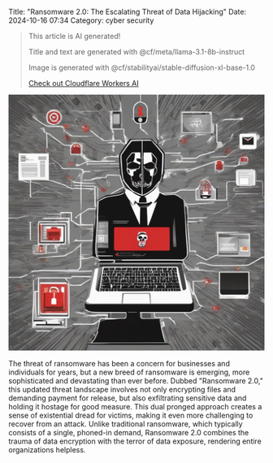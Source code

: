 Title: "Ransomware 2.0: The Escalating Threat of Data Hijacking"
Date: 2024-10-16 07:34
Category: cyber security

> This article is AI generated!
> 
> Title and text are generated with @cf/meta/llama-3.1-8b-instruct
> 
> Image is generated with @cf/stabilityai/stable-diffusion-xl-base-1.0
> 
> [Check out Cloudflare Workers AI](https://developers.cloudflare.com/workers-ai/models/)


![Alt Text](images/2024-10-16-ransomware-2-0-the-escalating-threat-of-data-hijacking.png)

The threat of ransomware has been a concern for businesses and individuals for years, but a new breed of ransomware is emerging, more sophisticated and devastating than ever before. Dubbed "Ransomware 2.0," this updated threat landscape involves not only encrypting files and demanding payment for release, but also exfiltrating sensitive data and holding it hostage for good measure. This dual pronged approach creates a sense of existential dread for victims, making it even more challenging to recover from an attack. Unlike traditional ransomware, which typically consists of a single, phoned-in demand, Ransomware 2.0 combines the trauma of data encryption with the terror of data exposure, rendering entire organizations helpless.